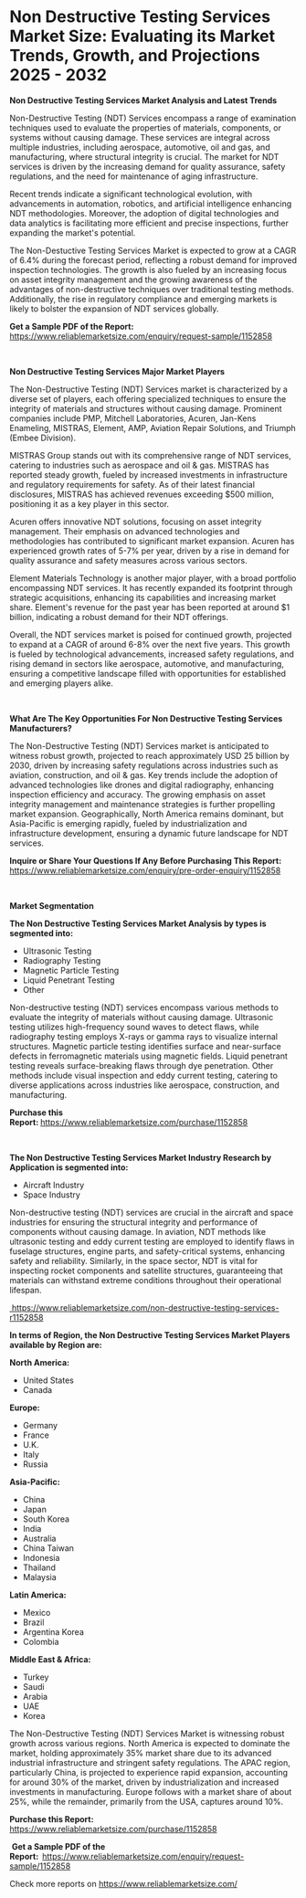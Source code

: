 <p><h1>Non Destructive Testing Services Market Size: Evaluating its Market Trends, Growth, and Projections 2025 - 2032</h1></p><p><strong>Non Destructive Testing Services Market Analysis and Latest Trends</strong></p>
<p><p>Non-Destructive Testing (NDT) Services encompass a range of examination techniques used to evaluate the properties of materials, components, or systems without causing damage. These services are integral across multiple industries, including aerospace, automotive, oil and gas, and manufacturing, where structural integrity is crucial. The market for NDT services is driven by the increasing demand for quality assurance, safety regulations, and the need for maintenance of aging infrastructure.</p><p>Recent trends indicate a significant technological evolution, with advancements in automation, robotics, and artificial intelligence enhancing NDT methodologies. Moreover, the adoption of digital technologies and data analytics is facilitating more efficient and precise inspections, further expanding the market's potential.</p><p>The Non-Destuctive Testing Services Market is expected to grow at a CAGR of 6.4% during the forecast period, reflecting a robust demand for improved inspection technologies. The growth is also fueled by an increasing focus on asset integrity management and the growing awareness of the advantages of non-destructive techniques over traditional testing methods. Additionally, the rise in regulatory compliance and emerging markets is likely to bolster the expansion of NDT services globally.</p></p>
<p><strong>Get a Sample PDF of the Report:&nbsp;</strong> <a href="https://www.reliablemarketsize.com/enquiry/request-sample/1152858?utm_campaign=3217&utm_medium=2&utm_source=Github&utm_content=ia&utm_term=11032025&utm_id=non-destructive-testing-services">https://www.reliablemarketsize.com/enquiry/request-sample/1152858</a></p>
<p>&nbsp;</p>
<p><strong>Non Destructive Testing Services Major Market Players</strong></p>
<p><p>The Non-Destructive Testing (NDT) Services market is characterized by a diverse set of players, each offering specialized techniques to ensure the integrity of materials and structures without causing damage. Prominent companies include PMP, Mitchell Laboratories, Acuren, Jan-Kens Enameling, MISTRAS, Element, AMP, Aviation Repair Solutions, and Triumph (Embee Division).</p><p>MISTRAS Group stands out with its comprehensive range of NDT services, catering to industries such as aerospace and oil & gas. MISTRAS has reported steady growth, fueled by increased investments in infrastructure and regulatory requirements for safety. As of their latest financial disclosures, MISTRAS has achieved revenues exceeding $500 million, positioning it as a key player in this sector.</p><p>Acuren offers innovative NDT solutions, focusing on asset integrity management. Their emphasis on advanced technologies and methodologies has contributed to significant market expansion. Acuren has experienced growth rates of 5-7% per year, driven by a rise in demand for quality assurance and safety measures across various sectors.</p><p>Element Materials Technology is another major player, with a broad portfolio encompassing NDT services. It has recently expanded its footprint through strategic acquisitions, enhancing its capabilities and increasing market share. Element's revenue for the past year has been reported at around $1 billion, indicating a robust demand for their NDT offerings.</p><p>Overall, the NDT services market is poised for continued growth, projected to expand at a CAGR of around 6-8% over the next five years. This growth is fueled by technological advancements, increased safety regulations, and rising demand in sectors like aerospace, automotive, and manufacturing, ensuring a competitive landscape filled with opportunities for established and emerging players alike.</p></p>
<p>&nbsp;</p>
<p><strong>What Are The Key Opportunities For Non Destructive Testing Services Manufacturers?</strong></p>
<p><p>The Non-Destructive Testing (NDT) Services market is anticipated to witness robust growth, projected to reach approximately USD 25 billion by 2030, driven by increasing safety regulations across industries such as aviation, construction, and oil & gas. Key trends include the adoption of advanced technologies like drones and digital radiography, enhancing inspection efficiency and accuracy. The growing emphasis on asset integrity management and maintenance strategies is further propelling market expansion. Geographically, North America remains dominant, but Asia-Pacific is emerging rapidly, fueled by industrialization and infrastructure development, ensuring a dynamic future landscape for NDT services.</p></p>
<p><strong>Inquire or Share Your Questions If Any Before Purchasing This Report:</strong> <a href="https://www.reliablemarketsize.com/enquiry/pre-order-enquiry/1152858?utm_campaign=3217&utm_medium=2&utm_source=Github&utm_content=ia&utm_term=11032025&utm_id=non-destructive-testing-services">https://www.reliablemarketsize.com/enquiry/pre-order-enquiry/1152858</a></p>
<p>&nbsp;</p>
<p><strong>Market Segmentation</strong></p>
<p><strong>The Non Destructive Testing Services Market Analysis by types is segmented into:</strong></p>
<p><ul><li>Ultrasonic Testing</li><li>Radiography Testing</li><li>Magnetic Particle Testing</li><li>Liquid Penetrant Testing</li><li>Other</li></ul></p>
<p><p>Non-destructive testing (NDT) services encompass various methods to evaluate the integrity of materials without causing damage. Ultrasonic testing utilizes high-frequency sound waves to detect flaws, while radiography testing employs X-rays or gamma rays to visualize internal structures. Magnetic particle testing identifies surface and near-surface defects in ferromagnetic materials using magnetic fields. Liquid penetrant testing reveals surface-breaking flaws through dye penetration. Other methods include visual inspection and eddy current testing, catering to diverse applications across industries like aerospace, construction, and manufacturing.</p></p>
<p><strong>Purchase this Report:&nbsp;</strong><a href="https://www.reliablemarketsize.com/purchase/1152858?utm_campaign=3217&utm_medium=2&utm_source=Github&utm_content=ia&utm_term=11032025&utm_id=non-destructive-testing-services">https://www.reliablemarketsize.com/purchase/1152858</a></p>
<p>&nbsp;</p>
<p><strong>The Non Destructive Testing Services Market Industry Research by Application is segmented into:</strong></p>
<p><ul><li>Aircraft Industry</li><li>Space Industry</li></ul></p>
<p><p>Non-destructive testing (NDT) services are crucial in the aircraft and space industries for ensuring the structural integrity and performance of components without causing damage. In aviation, NDT methods like ultrasonic testing and eddy current testing are employed to identify flaws in fuselage structures, engine parts, and safety-critical systems, enhancing safety and reliability. Similarly, in the space sector, NDT is vital for inspecting rocket components and satellite structures, guaranteeing that materials can withstand extreme conditions throughout their operational lifespan.</p></p>
<p><a href="https://www.reliablemarketsize.com/non-destructive-testing-services-r1152858?utm_campaign=3217&utm_medium=2&utm_source=Github&utm_content=ia&utm_term=11032025&utm_id=non-destructive-testing-services">&nbsp;https://www.reliablemarketsize.com/non-destructive-testing-services-r1152858</a></p>
<p><strong>In terms of Region, the Non Destructive Testing Services Market Players available by Region are:</strong></p>
<p>
    <p> <strong> North America: </strong>
        <ul>
            <li>United States</li>
            <li>Canada</li>
        </ul>
        </p> 
    <p> <strong> Europe: </strong>
        <ul>
            <li>Germany</li>
            <li>France</li>
            <li>U.K.</li>
            <li>Italy</li>
            <li>Russia</li>
        </ul>
        </p> 
    <p> <strong> Asia-Pacific: </strong>
        <ul>
            <li>China</li>
            <li>Japan</li>
            <li>South Korea</li>
            <li>India</li>
            <li>Australia</li>
            <li>China Taiwan</li>
            <li>Indonesia</li>
            <li>Thailand</li>
            <li>Malaysia</li>
        </ul>
        </p> 
    <p> <strong> Latin America: </strong>
        <ul>
            <li>Mexico</li>
            <li>Brazil</li>
            <li>Argentina Korea</li>
            <li>Colombia</li>
        </ul>
        </p> 
    <p> <strong> Middle East & Africa: </strong>
        <ul>
            <li>Turkey</li>
            <li>Saudi</li>
            <li>Arabia</li>
            <li>UAE</li>
            <li>Korea</li>
        </ul>
    </p>
    </p>
<p><p>The Non-Destructive Testing (NDT) Services Market is witnessing robust growth across various regions. North America is expected to dominate the market, holding approximately 35% market share due to its advanced industrial infrastructure and stringent safety regulations. The APAC region, particularly China, is projected to experience rapid expansion, accounting for around 30% of the market, driven by industrialization and increased investments in manufacturing. Europe follows with a market share of about 25%, while the remainder, primarily from the USA, captures around 10%.</p></p>
<p><strong>Purchase this Report: </strong><a href="https://www.reliablemarketsize.com/purchase/1152858?utm_campaign=3217&utm_medium=2&utm_source=Github&utm_content=ia&utm_term=11032025&utm_id=non-destructive-testing-services">https://www.reliablemarketsize.com/purchase/1152858</a></p>
<p>&nbsp;<strong>Get a Sample PDF of the Report:&nbsp;&nbsp;</strong><a href="https://www.reliablemarketsize.com/enquiry/request-sample/1152858?utm_campaign=3217&utm_medium=2&utm_source=Github&utm_content=ia&utm_term=11032025&utm_id=non-destructive-testing-services">https://www.reliablemarketsize.com/enquiry/request-sample/1152858</a></p>
<p><strong></strong></p>
<p>Check more reports on <a href="https://www.reliablemarketsize.com/?utm_campaign=3217&utm_medium=2&utm_source=Github&utm_content=ia&utm_term=11032025&utm_id=non-destructive-testing-services">https://www.reliablemarketsize.com/</a></p>